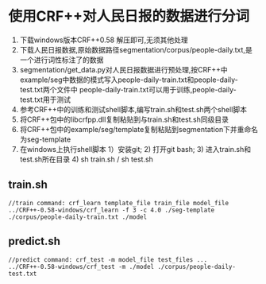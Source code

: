 # 使用CRF++对人民日报的数据进行分词
1. 下载windows版本CRF++0.58
    解压即可,无须其他处理
2. 下载人民日报数据,原始数据路径segmentation/corpus/people-daily.txt,是一个进行词性标注了的数据
3. segmentation/get_data.py对人民日报数据进行预处理,按CRF++中example/seg中数据的模式写入people-daily-train.txt和people-daily-test.txt两个文件中
    people-daily-train.txt可以用于训练,people-daily-test.txt用于测试
4. 参考CRF++中的训练和测试shell脚本,编写train.sh和test.sh两个shell脚本
5. 将CRF++包中的libcrfpp.dll复制粘贴到与train.sh和test.sh同级目录
6. 将CRF++包中的example/seg/template复制粘贴到segmentation下并重命名为seg-template
7. 在windows上执行shell脚本
    1）安装git;
    2) 打开git bash;
    3) 进入train.sh和test.sh所在目录
    4) sh train.sh / sh test.sh

## train.sh
`
//train command: crf_learn template_file train_file model_file
../CRF++-0.58-windows/crf_learn -f 3 -c 4.0 ./seg-template ./corpus/people-daily-train.txt ./model
`
## predict.sh
`
//predict command: crf_test -m model_file test_files ...
../CRF++-0.58-windows/crf_test -m ./model ./corpus/people-daily-test.txt
`